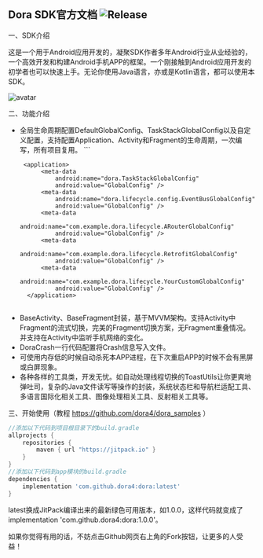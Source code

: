 Dora SDK官方文档 ![Release](https://jitpack.io/v/dora4/dora.svg)
--------------------------------

一、SDK介绍

这是一个用于Android应用开发的，凝聚SDK作者多年Android行业从业经验的，一个高效开发和构建Android手机APP的框架。一个刚接触到Android应用开发的初学者也可以快速上手。无论你使用Java语言，亦或是Kotlin语言，都可以使用本SDK。

![avatar](https://github.com/dora4/dora/blob/master/Dora.gif)

二、功能介绍

- 全局生命周期配置DefaultGlobalConfig、TaskStackGlobalConfig以及自定义配置，支持配置Application、Activity和Fragment的生命周期，一次编写，所有项目复用。
      ```
    <!-- 全局生命周期配置，value配置为GlobalConfig，name为映射的配置类即可，可配置多个 -->
       <application>
            <meta-data
                android:name="dora.TaskStackGlobalConfig"
                android:value="GlobalConfig" /> 
            <meta-data
                android:name="dora.lifecycle.config.EventBusGlobalConfig"
                android:value="GlobalConfig" />
            <meta-data
                android:name="com.example.dora.lifecycle.ARouterGlobalConfig"
                android:value="GlobalConfig" />
            <meta-data
                android:name="com.example.dora.lifecycle.RetrofitGlobalConfig"
                android:value="GlobalConfig" />
            <meta-data
                android:name="com.example.dora.lifecycle.YourCustomGlobalConfig"
                android:value="GlobalConfig" />
        </application>
    ```
    
- BaseActivity、BaseFragment封装，基于MVVM架构。支持Activity中Fragment的流式切换，完美的Fragment切换方案，无Fragment重叠情况。并支持在Activity中监听手机网络的变化。
- DoraCrash一行代码配置将Crash信息写入文件。
- 可使用内存低的时候自动杀死本APP进程，在下次重启APP的时候不会有黑屏或白屏现象。
- 各种各样的工具类，开发无忧。如自动处理线程切换的ToastUtils让你更爽地弹吐司，复杂的Java文件读写等操作的封装，系统状态栏和导航栏适配工具、多语言国际化相关工具、图像处理相关工具、反射相关工具等。

三、开始使用（教程 https://github.com/dora4/dora_samples ）
```groovy
//添加以下代码到项目根目录下的build.gradle
allprojects {
    repositories {
        maven { url "https://jitpack.io" }
    }
}
//添加以下代码到app模块的build.gradle
dependencies {
    implementation 'com.github.dora4:dora:latest'
}
```
latest换成JitPack编译出来的最新绿色可用版本，如1.0.0，这样代码就变成了implementation 'com.github.dora4:dora:1.0.0'。



如果你觉得有用的话，不妨点击Github网页右上角的Fork按钮，让更多的人受益！
